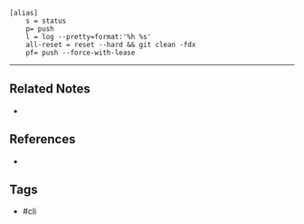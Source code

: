 ```
[alias]
    s = status
	p= push
	l = log --pretty=format:'%h %s'
	all-reset = reset --hard && git clean -fdx
	pf= push --force-with-lease
```

---
## Related Notes
- 

## References
- 

## Tags
- #cli 